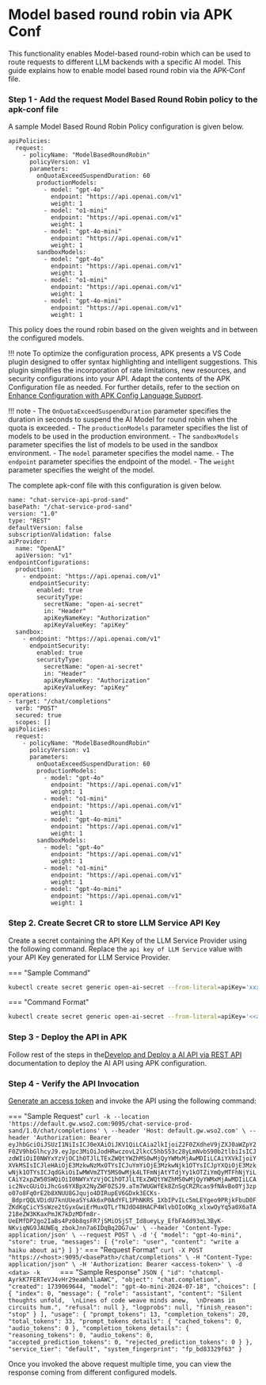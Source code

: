 # Model based round robin via APK Conf

This functionality enables Model-based round-robin which can be used to route requests to different LLM backends with a specific AI model. This guide explains how to enable model based round robin via the APK-Conf file.

### Step 1 - Add the request Model Based Round Robin policy to the apk-conf file

A sample Model Based Round Robin Policy configuration is given below.

```
apiPolicies:
  request:
    - policyName: "ModelBasedRoundRobin"
      policyVersion: v1
      parameters:
        onQuotaExceedSuspendDuration: 60
        productionModels:
          - model: "gpt-4o"
            endpoint: "https://api.openai.com/v1"
            weight: 1
          - model: "o1-mini"
            endpoint: "https://api.openai.com/v1"
            weight: 1
          - model: "gpt-4o-mini"
            endpoint: "https://api.openai.com/v1"
            weight: 1
        sandboxModels:
          - model: "gpt-4o"
            endpoint: "https://api.openai.com/v1"
            weight: 1
          - model: "o1-mini"
            endpoint: "https://api.openai.com/v1"
            weight: 1
          - model: "gpt-4o-mini"
            endpoint: "https://api.openai.com/v1"
            weight: 1
```

This policy does the round robin based on the given weights and in between the configured models.

!!! note
    To optimize the configuration process, APK presents a VS Code plugin designed to offer syntax highlighting and intelligent suggestions. This plugin simplifies the incorporation of rate limitations, new resources, and security configurations into your API. Adapt the contents of the APK Configuration file as needed. For further details, refer to the section on <a href="../../../../api-management-overview/apk-conf-lang-support" target="_blank">Enhance Configuration with APK Config Language Support</a>.

!!! note
    - The `OnQuotaExceedSuspendDuration` parameter specifies the duration in seconds to suspend the AI Model for round robin when the quota is exceeded.
    - The `productionModels` parameter specifies the list of models to be used in the production environment.
    - The `sandboxModels` parameter specifies the list of models to be used in the sandbox environment.
    - The `model` parameter specifies the model name.
    - The `endpoint` parameter specifies the endpoint of the model.
    - The `weight` parameter specifies the weight of the model.

The complete apk-conf file with this configuration is given below.

```
name: "chat-service-api-prod-sand"
basePath: "/chat-service-prod-sand"
version: "1.0"
type: "REST"
defaultVersion: false
subscriptionValidation: false
aiProvider:
  name: "OpenAI"
  apiVersion: "v1"
endpointConfigurations:
  production:
    - endpoint: "https://api.openai.com/v1"
      endpointSecurity:
        enabled: true
        securityType:
          secretName: "open-ai-secret"
          in: "Header"
          apiKeyNameKey: "Authorization"
          apiKeyValueKey: "apiKey"
  sandbox:
    - endpoint: "https://api.openai.com/v1"
      endpointSecurity:
        enabled: true
        securityType:
          secretName: "open-ai-secret"
          in: "Header"
          apiKeyNameKey: "Authorization"
          apiKeyValueKey: "apiKey"
operations:
- target: "/chat/completions"
  verb: "POST"
  secured: true
  scopes: []
apiPolicies:
  request:
    - policyName: "ModelBasedRoundRobin"
      policyVersion: v1
      parameters:
        onQuotaExceedSuspendDuration: 60
        productionModels:
          - model: "gpt-4o"
            endpoint: "https://api.openai.com/v1"
            weight: 1
          - model: "o1-mini"
            endpoint: "https://api.openai.com/v1"
            weight: 1
          - model: "gpt-4o-mini"
            endpoint: "https://api.openai.com/v1"
            weight: 1
        sandboxModels:
          - model: "gpt-4o"
            endpoint: "https://api.openai.com/v1"
            weight: 1
          - model: "o1-mini"
            endpoint: "https://api.openai.com/v1"
            weight: 1
          - model: "gpt-4o-mini"
            endpoint: "https://api.openai.com/v1"
            weight: 1
```

### Step 2. Create Secret CR to store LLM Service API Key

Create a secret containing the API Key of the LLM Service Provider using the following command. Replace the ```api key of LLM Service``` value with your API Key generated for LLM Service Provider.

=== "Sample Command"
```bash
kubectl create secret generic open-ai-secret --from-literal=apiKey='xxxxxxxxxxxxxxxxxxx'
```
=== "Command Format"
```bash
kubectl create secret generic open-ai-secret --from-literal=apiKey='<<api key of LLM Service>>' --namespace=<<namespace>>
```

### Step 3 - Deploy the API in APK

Follow rest of the steps in the<a href="../../../../create-api/create-and-deploy-apis/ai/create-ai-api-using-rest-api" target="_blank">Develop and Deploy a AI API via REST API</a> documentation to deploy the AI API using APK configuration.

### Step 4 - Verify the API Invocation

<a href="../../../../develop-and-deploy-api/security/generate-access-token" target="_blank">Generate an access token</a> and invoke the API using the following command:

=== "Sample Request"
    ```
    curl -k --location 'https://default.gw.wso2.com:9095/chat-service-prod-sand/1.0/chat/completions' \
    --header 'Host: default.gw.wso2.com' \
    --header 'Authorization: Bearer eyJhbGciOiJSUzI1NiIsICJ0eXAiOiJKV1QiLCAia2lkIjoiZ2F0ZXdheV9jZXJ0aWZpY2F0ZV9hbGlhcyJ9.eyJpc3MiOiJodHRwczovL2lkcC5hbS53c28yLmNvbS90b2tlbiIsICJzdWIiOiI0NWYxYzVjOC1hOTJlLTExZWQtYWZhMS0wMjQyYWMxMjAwMDIiLCAiYXVkIjoiYXVkMSIsICJleHAiOjE3MzkwNzMxOTYsICJuYmYiOjE3MzkwNjk1OTYsICJpYXQiOjE3MzkwNjk1OTYsICJqdGkiOiIwMWVmZTY5MS0wMjk4LTFmNjAtYTdjYy1kOTZiYmQyMTFhNjYiLCAiY2xpZW50SWQiOiI0NWYxYzVjOC1hOTJlLTExZWQtYWZhMS0wMjQyYWMxMjAwMDIiLCAic2NvcGUiOiJhcGs6YXBpX2NyZWF0ZSJ9.aTm7WUGWfEk8ZnSgCRZRcas9fNAvBo0Yj3zpo07o8Fq0rE2b8XNUU8GJqujo4DIRupEV6GDxk3ECKs-_BdprQQLVDidU7knUUeaSYsAk6xP0AdYFL1PhNKRS_1XbIPvILc5mLEYgeo9PRjkFbuD0FZKdKgCicY5sWze2tGyxGwiErMuxQTLrTNJdO48HACP4WlvbOIoOKg_xlxwOyYq5a0X6aTA218eZW3KKaxPmJK7kDzMDfm8r-UeEMfDP2go2IaBs4Pz0b8qsFR7jSMiOSjST_Id8ueyLy_EfbFAdd93qL3ByK-NKviqNG9JAUWEq_zbokJnn7a6IDqBq2DG7uw' \
    --header 'Content-Type: application/json' \
    --request POST \
    -d '{
    "model": "gpt-4o-mini",
    "store": true,
    "messages": [
    {"role": "user", "content": "write a haiku about ai"}
    ]
    }'
    ```
=== "Request Format"
    ```
    curl -X POST "https://<host>:9095/<basePath>/chat/completions" \
    -H "Content-Type: application/json" \
    -H 'Authorization: Bearer <access-token>' \
    -d <data> -k     
    ```
=== "Sample Response"
    ```JSON
    {
    "id": "chatcmpl-AyrkK7FERTeVJ4vHr29eaWh1laAWC",
    "object": "chat.completion",
    "created": 1739069644,
    "model": "gpt-4o-mini-2024-07-18",
    "choices": [
    {
    "index": 0,
    "message": {
    "role": "assistant",
    "content": "Silent thoughts unfold,  \nLines of code weave minds anew,  \nDreams in circuits hum.",
    "refusal": null
    },
    "logprobs": null,
    "finish_reason": "stop"
    }
    ],
    "usage": {
    "prompt_tokens": 13,
    "completion_tokens": 20,
    "total_tokens": 33,
    "prompt_tokens_details": {
    "cached_tokens": 0,
    "audio_tokens": 0
    },
    "completion_tokens_details": {
    "reasoning_tokens": 0,
    "audio_tokens": 0,
    "accepted_prediction_tokens": 0,
    "rejected_prediction_tokens": 0
    }
    },
    "service_tier": "default",
    "system_fingerprint": "fp_bd83329f63"
    }
    ```

Once you invoked the above request multiple time, you can view the response coming from different configured models.



